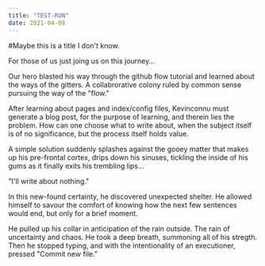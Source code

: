 ```yaml
---
title: "TEST-RUN"
date: 2021-04-08
---
```


#Maybe this is a title I don't know.

For those of us just joing us on this journey...

Our hero blasted his way through the github flow tutorial and learned about the ways of the gitters. A collabrorative colony ruled by common sense pursuing the way of the "flow."

After learning about pages and index/config files, Kevinconnu must generate a blog post, for the purpose of learning, and therein lies the problem. How can one choose what to write about, when the subject itself is of no significance, but the process itself holds value. 

A simple solution suddenly splashes against the gooey matter that makes up his pre-frontal cortex, drips down his sinuses, tickling the inside of his gums as it finally exits his trembling lips...

"I'll write about nothing." 

In this new-found certainty, he discovered unexpected shelter. He allowed himself to savour the comfort of knowing how the next few sentences would end, but only for a brief moment.

He pulled up his collar in anticipation of the rain outside. The rain of uncertainty and chaos. He took a deep breath, summoning all of his stregth. Then he stopped typing, and with the intentionality of an executioner, pressed "Commit new file."

